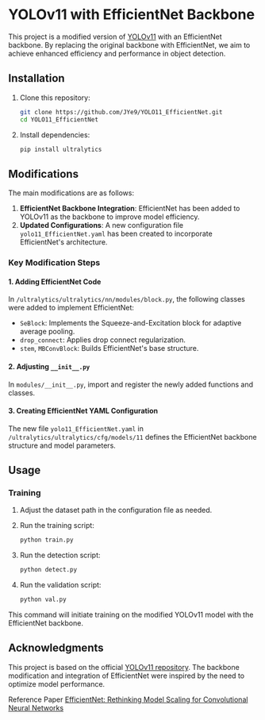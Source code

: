 # YOLOv11 with EfficientNet Backbone

This project is a modified version of [YOLOv11](https://github.com/ultralytics/ultralytics) with an EfficientNet backbone. By replacing the original backbone with EfficientNet, we aim to achieve enhanced efficiency and performance in object detection.

## Installation

1. Clone this repository:

    ```bash
    git clone https://github.com/JYe9/YOLO11_EfficientNet.git
    cd YOLO11_EfficientNet
    ```

2. Install dependencies:

    ```bash
    pip install ultralytics
    ```

## Modifications

The main modifications are as follows:

1. **EfficientNet Backbone Integration**: EfficientNet has been added to YOLOv11 as the backbone to improve model efficiency.
2. **Updated Configurations**: A new configuration file `yolo11_EfficientNet.yaml` has been created to incorporate EfficientNet's architecture.

### Key Modification Steps

#### 1. Adding EfficientNet Code

In `/ultralytics/ultralytics/nn/modules/block.py`, the following classes were added to implement EfficientNet:
- `SeBlock`: Implements the Squeeze-and-Excitation block for adaptive average pooling.
- `drop_connect`: Applies drop connect regularization.
- `stem`, `MBConvBlock`: Builds EfficientNet's base structure.

#### 2. Adjusting `__init__.py`

In `modules/__init__.py`, import and register the newly added functions and classes.

#### 3. Creating EfficientNet YAML Configuration

The new file `yolo11_EfficientNet.yaml` in `/ultralytics/ultralytics/cfg/models/11` defines the EfficientNet backbone structure and model parameters.

## Usage

### Training

1. Adjust the dataset path in the configuration file as needed.
2. Run the training script:

    ```bash
    python train.py 
    ```
3. Run the detection script:

    ```bash
    python detect.py 
    ```
4. Run the validation script:

    ```bash
    python val.py 
    ```

This command will initiate training on the modified YOLOv11 model with the EfficientNet backbone.

## Acknowledgments

This project is based on the official [YOLOv11 repository](https://github.com/ultralytics/ultralytics). The backbone modification and integration of EfficientNet were inspired by the need to optimize model performance. 

Reference Paper [EfficientNet: Rethinking Model Scaling for Convolutional Neural Networks](https://arxiv.org/pdf/1905.11946)

